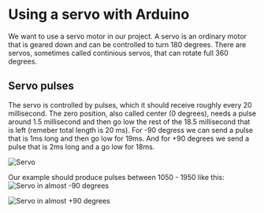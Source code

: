 # Using a servo with Arduino
We want to use a servo motor in our project. A servo is an ordinary motor that is geared down and can be controlled to turn 180 degrees. There are servos, sometimes called continious servos, that can rotate full 360 degrees.

## Servo pulses
The servo is controlled by pulses, which it should receive roughly every 20 millisecond. The zero position, also called center (0 degrees), needs a pulse around 1.5 millisecond and then go low the rest of the 18.5 millisecond that is left (remeber total length is 20 ms). For -90 degress we can send a pulse that is 1ms long and then go low for 19ms. And for +90 degrees we send a pulse that is 2ms long and a go low for 18ms.

![Servo ](https://learn.adafruit.com/system/assets/assets/000/002/313/medium800/learn_arduino_servos.png?1396781670 "Image linked from Adafruit")

Our example should produce pulses between 1050 - 1950 like this:
![Servo in almost -90 degrees](1140us.png)

![Servo in almost +90 degrees](1940us.png)